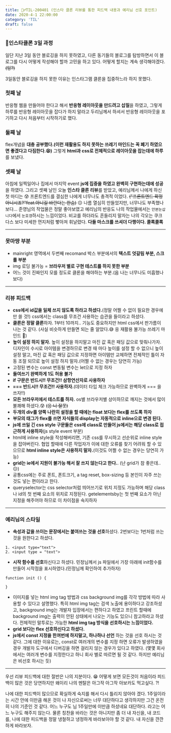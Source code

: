 ```yaml
---
title: 🏃‍♂️TIL-200401 (인스타 클론 리뷰를 통한 피드백 내용과 예리님 선호 포인트)
date: 2020-4-1 22:00:00
category: 'TIL'
draft: false
---
```






### 🥊인스타클론 3일 과정

일단 지난 3일 동안 블로깅을 하지 못하였고, 다른 동기들의 블로그를 탐방하면서 이 블로그를 다시 어떻게 작성해야 할까 고민을 하고 있다. 어떻게 할지는 계속 생각해야겠다.~~(잉?)~~

3일동안 블로깅을 하지 못한 이유는 인스타그램 클론을 집중하느라 하지 못했다. 

### 첫째 날

반응형 웹을 만들어야 한다고 해서 **반응형 레이아웃을 만드려고 삽질**을 하였고, 그렇게 하루를 반응형 레이아웃을 잡다가 하지 말라고 두리님께서 하셔서 반응형 레이아웃을 포기하고 다시 처음부터 시작하기로 했다. 

### 둘째 날

flex개념을 **대충 공부했다.(이런 재활용도 하지 못하는 쓰레기 마인드는 꼭 폐기 하였으면 좋겠다고 다짐한다.😫)** 그렇게 **html과 css로 전체적으로 레이아웃을 잡는데에 하루**를 보냈다.

### 셋째 날

아침에 일찍일어나 집에서 마지막 event **js에 집중을 하였고 완벽히 구현하는데에 성공**을 하였다. 그리고 셋째 날인 오늘 **인스타 클론 리뷰**를 받았고, 예리님께서 나에게 하신 첫 마디는 😰 프론트엔드를 결심한 나에게 너무나도 충격적 이었다. ~~("프론트엔드 확정 아니시죠?"feat.아니길 바란다는 한숨)~~ 😔 나름 열심히 만들었지만, 너무나도 부족했나보다... 준영님의 작업물은 정말 좋아보였고 예리님의 반응도 나의 작업물에서는 `안본눈삽니다`에서 `눈호갱`하시는 느낌이었다. 비교를 하더라도 흔들리지 말자는 나의 각오는 쿠크다스 보다 미세한 먼지처럼 빻아져 휘날렸다. **다들 마스크를 쓰셔더 다행이다. 콜록콜록**

---

### 못마땅 부분

- mainright 영역에서 두번째 recomand 박스 부분에서의 **텍스트 엇갈림 부분, 스크롤 부분**
- img 로딩 불가능 = **브라우저 별로 구현 테스트를 하지 못한 부분**
- 어느 것이 진짜인지 모를 정도로 클론을 해야하는 부분.(음 나는 너무나도 미흡했나 보다)

---

### 리뷰 피드백

- **css에서 id값을 일체 쓰지 않도록 하라고 하셨다.**(정말 어쩔 수 없이 필요한 경우에만 쓸 것!) css에서는 class를 무조건 사용하는 습관을 들이라고 하셨다.
- **클론은 정말 클론**하자. 1부터 10까지.. 기능도 중요하지만 html css에서 판가름이 나는 것 같다. (사실 비슷하게 만들면 되는 줄 알았다.😅 응 재활용 불가능 쓰레기 마인드 🤬)
- **높이 설정 하지 말자.** 높이 설정을 하지말고 마진 값 혹은 패딩 값으로 맞춰나가자. 디자인이 수시로 아이템을 변경하므로 변경 때 마다 높이를 설정 할 수 없으니 높이 설정 말고, 마진 값 혹은 패딩 값으로 지정하면 아이템만 교체하면 전체적인 틀이 자동 조절 되므로 높이 설정 하지 말자.(어쩔 수 없는 경우는 당연히 가능)
- 고정된 변수는 const 변동될 변수는 let으로 지정 하자
- **들여쓰기 완벽하게 1도 허용 불가**
- **if 구문은 반드시!! 무조건!! 삼항연산자로 사용하자**
- **=== 반드시!! 무조건!! 사용하자.**(데이터 타입 체크 가능하므로 완벽하게 === 을 쓰자!!)
- **모든 브라우저에서 테스트를 하자.** os별 브라우저별 상이하므로 깨지는 것에서 많이 불쾌해 하셨다.😰 ~~(응 니 잘못)~~
- **두개의 div를 양쪽 나란히 설정을 할 때에는 float 보다는 flex를 쓰도록 하자**
- **부모의 태그가 flex를 쓰면 자식들의 display는 자동적으로 inline으로 변경 된다.**
- **js에 쓰일 긴 css style 구문들은 css에 class로 만들어 js에서는 해당 class로 접근하게 사용하자**(js style event 부분)
- html에 inline style을 작성해버리면, 기존 css를 무시하고 선순위로 inline style을 잡아버린다. 협업 할때에 다른 작업자가 이에 대한 오류를 찾기 어려워 할 수 있으므로 **html inline style은 사용하지 말자.**(이것도 어쩔 수 없는 경우는 당연히 가능)
- **grid는 ie에서 지원이 불가능 해서 잘 쓰지 않는다고 한다.**. (난 grid가 참 좋은데.. 😔)
- 공통css에는 주로 폰트, 폰트크기, a tag reset, box-sizing 등 본인이 자주 쓰는 것도 넣는 편이라고 한다.
- queryselector는 css selector처럼 띄어쓰기로 위치 지정도 가능하며 해당 class나 id의 첫 번째 요소의 위치로 지정된다. getelementsby는 첫 번째 요소가 아닌 지정을 해주어야 하므로 이 차이점을 숙지하자

---

### 예리님의 스타일

- **속성과 값을 쓰이는 문장에서는 붙여쓰는 것을 선호**하셨다. 2번보다는 1번처럼 쓰는 것을 원한다고 하셨다.

```
1. <input type="text">
2. <input type = "text">
```

- **시작 함수를 선호**하신다고 하셨다. 민정님께서 js 파일에서 가장 아래에 init함수를 만들어 시작점을 표시하였다.(민정님께 확인하여 추가하자)

```
function init () {

}
```

- 이미지를 넣는 html img tag 방법과 css background img를 각각 방법에 따라 사용할 수 있다고 설명했다. 특히 html img tag는 검색 노출에 용이하다고 강조하셨고, background img는 개발자 입장에서는 편하다고 하였고 프린트 할때에 background img는 출력이 안된 상태에서 나오는 기능도 있으니 참고하라고 하셨다. 전체적인 말투로는 가능한 **html img tag 방식을 선호하시는 느낌이었다.**
- **grid 보다는 flex 선호하신다고 하셨다.** 
- **js에서 const 지정을 한꺼번에 하지말고, 하나하나 선언** 하는 것을 선호 하시는 것 같다. 그에 대한 이유로는, const로 여러개의 변수를 지정 하면 오류가 발생하였을 경우 개발자 도구에서 디버깅을 하면 걸리지 않는 경우가 있다고 하였다. (몇몇 회사에서는 여러개 변수를 지정한다고 하니 회사 별로 따르면 될 것 같다. 하지만 예리님은 비선호 하시는 듯)

---

우선 리뷰 피드백에 대한 절반은 나의 지분이다. 😁 어떻게 보면 모든것이 처음이라 피드백이 많은 것은 당연하지만 왜이리 나의 멘탈은 아그작 아그작 아보카도 먹고싶다. ?!

나에 대한 피드백이 많으므로 확실하게 숙지를 해서 다시 틀리지 않아야 겠다. 1주일이라는 시간 안에 이만큼 해온 것이 나 자신으로써는 너무 대단하다고 생각하지만 그건 온전히 나의 기준인 것 같다. 어느 누구도 님 1주일만에 이만큼 하셨네요 대단하다. 라고는 어느 누구도 해주지 않는다. 물론 칭찬을 바라는 것은 아니지만 좀 더 내 자신을, 내 코드를, 나에 대한 피드백을 정말 냉철하고 냉정하게 바라보아야 할 것 같다. 내 자신을 깐깐하게 바라보자.